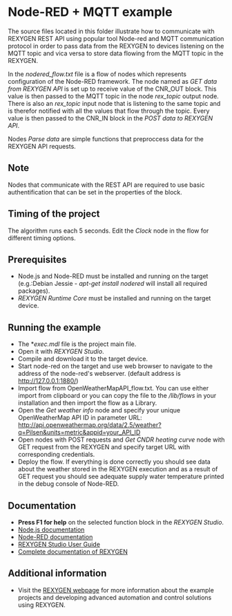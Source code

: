 Node-RED + MQTT example
=======================

The source files located in this folder illustrate how to communicate with REXYGEN REST API
using popular tool Node-red and MQTT communication protocol in order to pass data from
the REXYGEN to devices listening on the MQTT topic and vica versa to store data flowing from
the MQTT topic in the REXYGEN.

In the *nodered_flow.txt* file is a flow of nodes which represents configuration of the
Node-RED framework.
The node named as *GET data from REXYGEN API* is set up to receive value of the CNR_OUT block.
This value is then passed to the MQTT topic in the node *rex_topic* output node. There is
also an *rex_topic* input node that is listening to the same topic and is therefor notified
with all the values that flow through the topic. Every value is then passed to the CNR_IN
block in the *POST data to REXYGEN API*.

Nodes *Parse data* are simple functions that preproccess data for the REXYGEN API requests.

## Note ##
Nodes that communicate with the REST API are required to use basic authentification that
can be set in the properties of the block.

## Timing of the project ##
The algorithm runs each 5 seconds. Edit the *Clock* node in the flow for different timing options.

## Prerequisites ##
- Node.js and Node-RED must be installed and running on the target (e.g.:Debian Jessie -
*apt-get install nodered* will install all required packages).
- *REXYGEN Runtime Core* must be installed and running on the target device.

## Running the example ##
- The **exec.mdl* file is the project main file.
- Open it with *REXYGEN Studio*.
- Compile and download it to the target device.
- Start node-red on the target and use web browser to navigate to the address of the node-red's
webserver. (default address is http://127.0.0.1:1880/)
- Import flow from OpenWeatherMapAPI_flow.txt. You can use either import from clipboard or you
can copy the file to the */lib/flows* in your installation and then import the flow as a Library.
- Open the *Get weather info* node and specify your unique OpenWeatherMap API ID in parameter URL:
http://api.openweathermap.org/data/2.5/weather?q=Pilsen&units=metric&appid=your_API_ID
- Open nodes with POST requests and *Get CNDR heating curve* node with GET request from the
REXYGEN and specify target URL with corresponding credentials.
- Deploy the flow. If everything is done correctly you should see data about the weather stored
in the REXYGEN execution and as a result of GET request you should see adequate supply water temperature
printed in the debug console of Node-RED.

## Documentation ##
- **Press F1 for help** on the selected function block in the *REXYGEN Studio*.
- [Node.js documentation](https://nodejs.org/en/docs/)
- [Node-RED documentation](http://nodered.org/docs/)
- [REXYGEN Studio User Guide](https://www.rexygen.com/doc/PDF/ENGLISH/RexygenStudio_ENG.pdf)
- [Complete documentation of REXYGEN](http://www.rexygen.com/documentation-and-support)

## Additional information ##
- Visit the [REXYGEN webpage](http://www.rexygen.com) 
for more information about the example projects and developing advanced 
automation and control solutions using REXYGEN.
